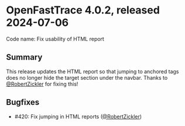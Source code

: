 # OpenFastTrace 4.0.2, released 2024-07-06

Code name: Fix usability of HTML report

## Summary

This release updates the HTML report so that jumping to anchored tags does no longer hide the target section under the navbar. Thanks to [@RobertZickler](https://github.com/RobertZickler) for fixing this!

## Bugfixes

* #420: Fix jumping in HTML reports ([@RobertZickler](https://github.com/RobertZickler))
